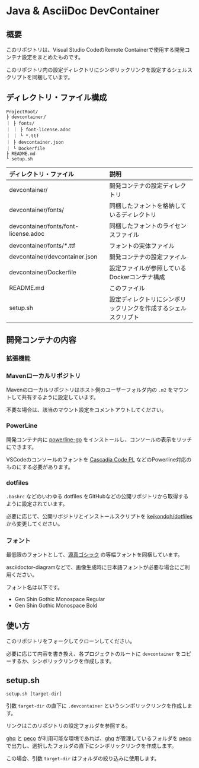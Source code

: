 # Java & AsciiDoc DevContainer

## 概要

このリポジトリは、Visual Studio CodeのRemote Containerで使用する開発コンテナ設定をまとめたものです。

このリポジトリ内の設定ディレクトリにシンボリックリンクを設定するシェルスクリプトを同梱しています。

## ディレクトリ・ファイル構成

    ProjectRoot/
    ├ devcontainer/
    ｜ ├ fonts/
    ｜ ｜ ├ font-license.adoc
    ｜ ｜ └ *.ttf
    ｜ ├ devcontainer.json
    ｜ └ Dockerfile
    ├ README.md
    └ setup.sh

|ディレクトリ・ファイル|説明|
|:-|:-|
|devcontainer/|開発コンテナの設定ディレクトリ|
|devcontainer/fonts/|同梱したフォントを格納しているディレクトリ|
|devcontainer/fonts/font-license.adoc|同梱したフォントのライセンスファイル|
|devcontainer/fonts/*.ttf|フォントの実体ファイル|
|devcontainer/devcontainer.json|開発コンテナの設定ファイル|
|devcontainer/Dockerfile|設定ファイルが参照しているDockerコンテナ構成|
|README.md|このファイル|
|setup.sh|設定ディレクトリにシンボリックリンクを作成するシェルスクリプト|

## 開発コンテナの内容

### 拡張機能

### Mavenローカルリポジトリ
Mavenのローカルリポジトリはホスト側のユーザーフォルダ内の `.m2` をマウントして共有するように設定しています。

不要な場合は、該当のマウント設定をコメントアウトしてください。

### PowerLine
開発コンテナ内に [powerline-go](https://github.com/justjanne/powerline-go) をインストールし、コンソールの表示をリッチにできます。

VSCodeのコンソールのフォントを [Cascadia Code PL](https://docs.microsoft.com/ja-jp/windows/terminal/cascadia-code) などのPowerline対応のものにする必要があります。

### dotfiles
`.bashrc` などのいわゆる dotfiles をGitHubなどの公開リポジトリから取得するように設定されています。

必要に応じて、公開リポジトリとインストールスクリプトを [keikondoh/dotfiles](https://github.com/keikondoh/dotfiles) から変更してください。

### フォント
最低限のフォントとして、[源真ゴシック](http://jikasei.me/font/genshin/) の等幅フォントを同梱しています。

asciidoctor-diagramなどで、画像生成時に日本語フォントが必要な場合にご利用ください。

フォント名は以下です。
- Gen Shin Gothic Monospace Regular
- Gen Shin Gothic Monospace Bold

## 使い方
このリポジトリをフォークしてクローンしてください。

必要に応じて内容を書き換え、各プロジェクトのルートに `devcontainer` をコピーするか、シンボリックリンクを作成します。
## setup.sh

    setup.sh [target-dir]

引数 `target-dir` の直下に `.devcontainer` というシンボリックリンクを作成します。

リンクはこのリポジトリの設定フォルダを参照する。

[ghq](https://github.com/x-motemen/ghq) と [peco](https://github.com/peco/peco) が利用可能な環境であれば、[ghq](https://github.com/x-motemen/ghq) が管理しているフォルダを [peco](https://github.com/peco/peco) で出力し、選択したフォルダの直下にシンボリックリンクを作成します。

この場合、引数 `target-dir` はフォルダの絞り込みに使用します。


